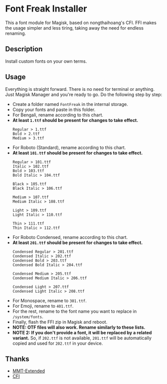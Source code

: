 # Font Freak Installer
This a font module for Magisk, based on nongthaihoang's CFI. FFI makes the usage simpler and less tiring, taking away the need for endless renaming.

## Description
Install custom fonts on your own terms.

## Usage
Everything is straight forward. There is no need for terminal or anything. Just Magisk Manager and you're ready to go.
Do the following step by step:
- Create a folder named ``FontFreak`` in the internal storage.
- Copy your fonts and paste in this folder.
- For Bengali, rename according to this chart.
- __At least ``1.ttf`` should be present for changes to take effect.__
  ```
  Regular > 1.ttf
  Bold > 2.ttf
  Medium > 3.ttf
  ```
- For Roboto (Standard), rename according to this chart.
- __At least ``101.ttf`` should be present for changes to take effect.__
  ```
  Regular > 101.ttf
  Italic > 102.ttf
  Bold > 103.ttf
  Bold Italic > 104.ttf

  Black > 105.ttf
  Black Italic > 106.ttf

  Medium > 107.ttf
  Medium Italic > 108.ttf

  Light > 109.ttf
  Light Italic > 110.ttf

  Thin > 111.ttf
  Thin Italic > 112.ttf
  ```
- For Roboto Condensed, rename according to this chart.
- __At least ``201.ttf`` should be present for changes to take effect.__
  ```
  Condensed Regular > 201.ttf
  Condensed Italic > 202.ttf
  Condensed Bold > 203.ttf
  Condensed Bold Italic > 204.ttf

  Condensed Medium > 205.ttf
  Condensed Medium Italic > 206.ttf

  Condensed Light > 207.ttf
  Condensed Light Italic > 208.ttf
  ```
- For Monospace, rename to ``301.ttf``.
- For Emoji, rename to ``401.ttf``.
- For the rest, rename to the font name you want to replace in ```/system/fonts```.
- Finally, flash the FFI zip in Magisk and reboot.
- __NOTE: OTF files will also work. Rename similarly to these lists.__
- __NOTE 2: If you don't provide a font, it will be replaced by a related variant.__ So, if ``202.ttf`` is not available, ``201.ttf`` will be automatically copied and used for ``202.ttf`` in your device.

## Thanks
- [MMT-Extended](https://github.com/Zackptg5/MMT-Extended)
- [CFI](https://github.com/nongthaihoang/custom_font_installer)

